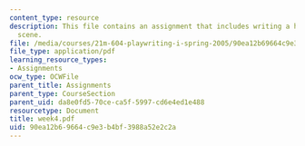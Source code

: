 ```yaml
---
content_type: resource
description: This file contains an assignment that includes writing a high-context
  scene.
file: /media/courses/21m-604-playwriting-i-spring-2005/90ea12b69664c9e3b4bf3988a52e2c2a_week4.pdf
file_type: application/pdf
learning_resource_types:
- Assignments
ocw_type: OCWFile
parent_title: Assignments
parent_type: CourseSection
parent_uid: da8e0fd5-70ce-ca5f-5997-cd6e4ed1e488
resourcetype: Document
title: week4.pdf
uid: 90ea12b6-9664-c9e3-b4bf-3988a52e2c2a
---
```

